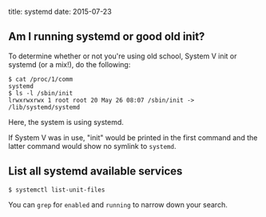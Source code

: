 title: systemd
date: 2015-07-23

## Am I running systemd or good old init?
To determine whether or not you're using old school, System V init or
systemd (or a mix!), do the following:

```
$ cat /proc/1/comm
systemd
$ ls -l /sbin/init
lrwxrwxrwx 1 root root 20 May 26 08:07 /sbin/init -> /lib/systemd/systemd
```

Here, the system is using systemd.

If System V was in use, "init" would be printed in the first command and
the latter command would show no symlink to ```systemd```.


## List all systemd available services

```text
$ systemctl list-unit-files
```

You can `grep` for `enabled` and `running` to narrow down your search.
